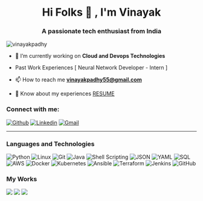 <h1 align="center">Hi Folks 👋 , I'm Vinayak</h1>
<h3 align="center">A passionate tech enthusiast from India</h3>

<p align="left"> <img src="https://komarev.com/ghpvc/?username=vinayakpadhy&label=Profile%20views&color=0e75b6&style=flat" alt="vinayakpadhy" /> </p>

- 🔭 I’m currently working on **Cloud and Devops Technologies**

- Past Work Experiences [ Neural Network Developer - Intern ]

- 📫 How to reach me **vinayakpadhy55@gmail.com**

- 📄 Know about my experiences [RESUME](https://drive.google.com/file/d/1De7fMSZuhRB5K0cJbFblkRhY6ABCfAH6/view?usp=sharing)



<h3 align="left">Connect with me:</h3>

[![Github](https://img.shields.io/badge/-Github-000?style=flat&logo=Github&logoColor=white)](https://github.com/VinayakPadhy)
[![Linkedin](https://img.shields.io/badge/-LinkedIn-blue?style=flat&logo=Linkedin&logoColor=white)](https://www.linkedin.com/in/vinayak-padhy/)
[![Gmail](https://img.shields.io/badge/-Gmail-c14438?style=flat&logo=Gmail&logoColor=white)](mailto:vinayakpadhy55@gmail.com)

---

### Languages and Technologies

![Python](https://img.shields.io/badge/-Python-000?&logo=Python)
![Linux](https://img.shields.io/badge/-Linux-000?&logo=Linux)
![Git](https://img.shields.io/badge/-Git-000?&logo=Git)
![Java](https://img.shields.io/badge/-Java-000?&logo=Java&logoColor=007396)
![Shell Scripting](https://img.shields.io/badge/-Shell%20Scripting-000?&logo=GNU%20Bash)
![JSON](https://img.shields.io/badge/-JSON-000?&logo=JSON)
![YAML](https://img.shields.io/badge/-YAML-000?&logo=YAML)
![SQL](https://img.shields.io/badge/-SQL-000?&logo=MySQL)
![AWS](https://img.shields.io/badge/-AWS-000?&logo=Amazon-AWS&logoColor=F90)
![Docker](https://img.shields.io/badge/-Docker-000?&logo=Docker)
![Kubernetes](https://img.shields.io/badge/-Kubernetes-000?&logo=Kubernetes)
![Ansible](https://img.shields.io/badge/-Ansible-000?&logo=Ansible)
![Terraform](https://img.shields.io/badge/-Terraform-000?&logo=Terraform)
![Jenkins](https://img.shields.io/badge/-Jenkins-000?&logo=Jenkins)
![GitHub](https://img.shields.io/badge/-GitHub-000?&logo=GitHub)


### My Works 

[![](https://img.shields.io/badge/-🛰%20Stock%20Market%20Prediction%20Model-000)](https://github.com/VinayakPadhy/SMPM.git)
[![](https://img.shields.io/badge/-📝%20Sorting%20Algorithm%20Visualizer-000)](https://github.com/VinayakPadhy/Sorting-Algorithm-Visualiser.git)
[![](https://img.shields.io/badge/-🧬%20Python%20Learning-000)](https://github.com/VinayakPadhy/Basics-of-Python)




